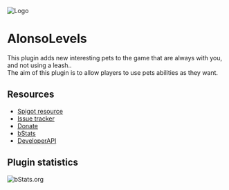 ![Logo](IMAGE)

# AlonsoLevels
This plugin adds new interesting pets to the game that are always with you, and not using a leash..\
The aim of this plugin is to allow players to use pets abilities as they want.

## Resources
- [Spigot resource](https://www.spigotmc.org/resources/X/)
- [Issue tracker](https://github.com/AlonsoAliaga/AlonsoLevels/issues)
- [Donate](https://paypal.me/AlonsoAliaga)
- [bStats](https://bstats.org/plugin/bukkit/AlonsoLevels)
- [DeveloperAPI](https://github.com/AlonsoAliaga/AlonsoLevels/wiki/AlonsoLevelsAPI)

## Plugin statistics
![bStats.org](https://bstats.org/signatures/bukkit/AlonsoLevels.svg)
